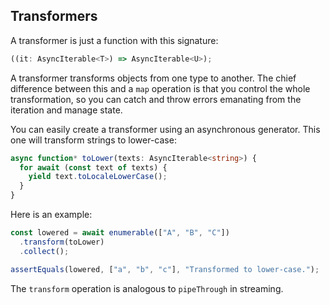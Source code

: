 ## Transformers

A transformer is just a function with this signature:

```typescript
((it: AsyncIterable<T>) => AsyncIterable<U>);
```

A transformer transforms objects from one type to another. The chief difference
between this and a `map` operation is that you control the whole transformation,
so you can catch and throw errors emanating from the iteration and manage state.

You can easily create a transformer using an asynchronous generator. This one
will transform strings to lower-case:

```typescript
async function* toLower(texts: AsyncIterable<string>) {
  for await (const text of texts) {
    yield text.toLocaleLowerCase();
  }
}
```

Here is an example:

```typescript
const lowered = await enumerable(["A", "B", "C"])
  .transform(toLower)
  .collect();

assertEquals(lowered, ["a", "b", "c"], "Transformed to lower-case.");
```

The `transform` operation is analogous to `pipeThrough` in streaming.
